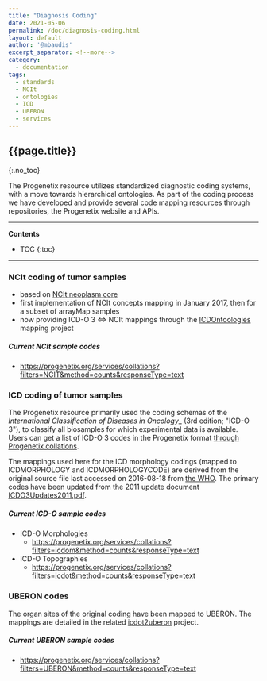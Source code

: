 ```yaml
---
title: "Diagnosis Coding"
date: 2021-05-06
permalink: /doc/diagnosis-coding.html
layout: default
author: '@mbaudis'
excerpt_separator: <!--more-->
category:
  - documentation
tags:
  - standards
  - NCIt
  - ontologies
  - ICD
  - UBERON
  - services
---
```


## {{page.title}}
{:.no_toc}

The Progenetix resource utilizes standardized diagnostic coding systems, with a
move towards hierarchical ontologies. As part of the coding process we have
developed and provide several code mapping resources through repositories, the
Progenetix website and APIs.

<!--more-->

----
**Contents**
* TOC
{:toc}
----

### NCIt coding of tumor samples

* based on [NCIt neoplasm core](https://evs.nci.nih.gov/ftp1/NCI_Thesaurus/Neoplasm/About_Core.html)
* first implementation of NCIt concepts mapping in January 2017, then for a subset of arrayMap samples
* now providing ICD-O 3 <=> NCIt mappings through the [ICDOntoologies](https://github.com/progenetix/ICDOntologies) mapping project

##### Current NCIt sample codes

* <https://progenetix.org/services/collations?filters=NCIT&method=counts&responseType=text>

### ICD coding of tumor samples

The Progenetix resource primarily used the coding schemas of the _International Classification of Diseases in Oncology__ (3rd edition; "ICD-O 3"), to classify all biosamples for which experimental data is available. Users can get a list of ICD-O 3 codes in the Progenetix format [through Progenetix collations](/doc/services/collations.html).

The mappings used here for the ICD morphology codings (mapped to ICDMORPHOLOGY and ICDMORPHOLOGYCODE) are derived from the original source file last accessed on 2016-08-18 from [the WHO](http://apps.who.int/classifications/icd/adaptations/oncology/en/index.html). The primary codes have been updated from the 2011 update document [ICDO3Updates2011.pdf](http://www.who.int/classifications/icd/updates/ICDO3Updates2011.pdf).

##### Current ICD-O sample codes

* ICD-O Morphologies
  - <https://progenetix.org/services/collations?filters=icdom&method=counts&responseType=text>
* ICD-O Topographies
  - <https://progenetix.org/services/collations?filters=icdot&method=counts&responseType=text>

### UBERON codes

The organ sites of the original coding have been mapped to UBERON. The mappings
are detailed in the related [icdot2uberon](https://github.com/progenetix/icdot2uberon) project.

##### Current UBERON sample codes

* <https://progenetix.org/services/collations?filters=UBERON&method=counts&responseType=text>

